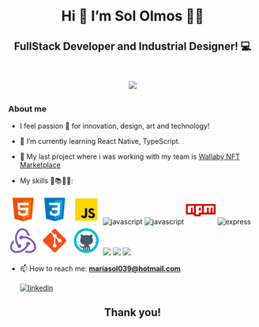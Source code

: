 <h1 align="center">Hi 👋  I’m Sol Olmos 🙋‍♀️</h1>

<h2 align="center"> FullStack Developer and Industrial Designer! 💻</h2>

<h1 align="center"> <img src="https://media.giphy.com/media/L1R1tvI9svkIWwpVYr/giphy.gif" width="700px"> </h1>





### About me

- I feel passion 🧡 for innovation, design, art and technology!

- 🌱 I’m currently learning React Native, TypeScript.


- 🔭 My last project where i was working with my team is <a href="https://wallabyapp.vercel.app/">Wallaby NFT Marketplace</a>

- My skills 🧠📚👩‍💻:
<p align="left">
	<img style="margin: auto;" src="https://raw.githubusercontent.com/sachinverma53121/sachinverma53121/master/icons/html5.png" alt=html5 width="60" height="60"/> 
	<img style="margin: auto;" src="https://raw.githubusercontent.com/sachinverma53121/sachinverma53121/master/icons/css3.png" alt=css3 width="60" height="60"/> 
  <img style="margin: auto;" src="https://raw.githubusercontent.com/sachinverma53121/sachinverma53121/master/icons/js.png" alt=javascript width="60" height="60"/>
	<img style="margin: auto;" src="https://www.openidealapp.com/wp-content/uploads/2018/02/express.png" alt=javascript width="80" height="60"/>
<img style="margin: auto;" src="https://cdn.pixabay.com/photo/2015/04/23/17/41/node-js-736399_960_720.png" alt=javascript width="80" height="60"/>
<img style="margin: auto;" src="https://raw.githubusercontent.com/sachinverma53121/sachinverma53121/master/icons/npm.png" alt=npm width="60" height="60"/>
<img style="margin: auto;" src="http://betabeers.com/uploads/blog/20170420_React_logo_wordmark.png" alt=express width="80" height="60"/>

 <img style="margin: auto;" src="https://raw.githubusercontent.com/sachinverma53121/sachinverma53121/master/icons/redux.png" alt=redux width="60" height="60"/> 
<img style="margin: auto;" src="https://raw.githubusercontent.com/sachinverma53121/sachinverma53121/master/icons/git.png" alt=git width="60" height="60"/>
 <img style="margin: auto;" src="https://raw.githubusercontent.com/sachinverma53121/sachinverma53121/master/icons/github.png" alt=github width="60" height="60"/>
 
  <img  style="margin: auto;" src="https://encrypted-tbn0.gstatic.com/images?q=tbn:ANd9GcTM2TaQbIwF05sbomtwdnSh5SBJvfu7Ga5me_5Z1x34QWALED2E9WO7zLdWycZT3AYb9Q0&usqp=CAU" width="60px">
  
<img  style="margin: auto;" src="https://www.javierleal.com/storage/2020/06/bootstrap-logo.png" width="60px">
<img  style="margin: auto;" src="https://kinsta.com/wp-content/uploads/2022/02/postgres-logo.png" width="150px">




- 📫 How to reach me: **mariasol039@hotmail.com**

  [<img align="center" src='https://cdn.jsdelivr.net/npm/simple-icons@3.0.1/icons/linkedin.svg' alt='linkedin' height='40'>](https://www.linkedin.com/in/sol-olmos-fullstackdev-industrialdesigner//) 




<h2 align="center">
 Thank you!
</h2>


<!--
**sololmos/sololmos** is a ✨ _special_ ✨ repository because its `README.md` (this file) appears on your GitHub profile.
//--------------------RECURSOS -----------------------------///

- My skills 🧠📚🤓👩‍💻: React, Bootstrap, Redux, Javascript(ES6), PostgreSQL, Sequelize, HTML, Css.

![dino](https://media.giphy.com/media/L1R1tvI9svkIWwpVYr/giphy.gif)


<h1 align="center"> <img src="https://media.giphy.com/media/L1R1tvI9svkIWwpVYr/giphy.gif" width="100px"> </h1>

Here are some ideas to get you started:

- 🔭 I’m currently working on  ...
- 🌱 I’m currently learning ...
- 👯 I’m looking to collaborate on ...
- 🤔 I’m looking for help with ...
- 💬 Ask me about ...
- 📫 How to reach me: ...
- 😄 Pronouns: ...
- ⚡ Fun fact: ...
-->
